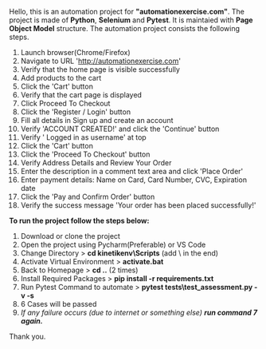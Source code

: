 Hello, this is an automation project for **"automationexercise.com"**. The project is made of **Python**, **Selenium** and **Pytest**. It is maintaied with **Page Object
Model** structure. The automation project consists the following steps.

1. Launch browser(Chrome/Firefox)
2. Navigate to URL 'http://automationexercise.com'
3. Verify that the home page is visible successfully
4. Add products to the cart
5. Click the 'Cart' button
6. Verify that the cart page is displayed
7. Click Proceed To Checkout
8. Click the 'Register / Login' button
9. Fill all details in Sign up and create an account
10. Verify 'ACCOUNT CREATED!' and click the 'Continue' button
11. Verify ' Logged in as username' at top
12. Click the 'Cart' button
13. Click the 'Proceed To Checkout' button
14. Verify Address Details and Review Your Order
15. Enter the description in a comment text area and click 'Place Order'
16. Enter payment details: Name on Card, Card Number, CVC, Expiration date
17. Click the 'Pay and Confirm Order' button
18. Verify the success message 'Your order has been placed successfully!'

**To run the project follow the steps below:**
1. Download or clone the project
2. Open the project using Pycharm(Preferable) or VS Code
3. Change Directory > **cd kinetikenv\Scripts** (add \ in the end)
4. Activate Virtual Environment > **activate.bat**
5. Back to Homepage > **cd ..** (2 times)
6. Install Required Packages > **pip install -r requirements.txt**
7. Run Pytest Command to automate > **pytest tests\test_assessment.py -v -s**
8. 6 Cases will be passed
9. *If any failure occurs (due to internet or something else) **run command 7 again.***

Thank you.
